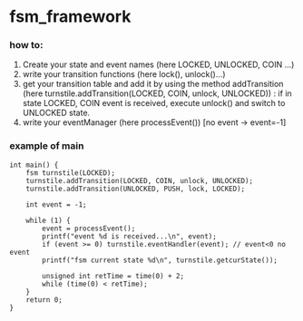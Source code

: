 # fsm_framework

### how to:
1. Create your state and event names (here LOCKED, UNLOCKED, COIN ...)
2. write your transition functions (here lock(), unlock()...)
2. get your transition table and add it by using the method addTransition (here turnstile.addTransition(LOCKED, COIN, unlock, UNLOCKED)) : if in state LOCKED, COIN event is received, execute unlock() and switch to UNLOCKED state.
2. write your eventManager (here processEvent()) [no event -> event=-1]

### example of main
```language:c
int main() {
    fsm turnstile(LOCKED);
    turnstile.addTransition(LOCKED, COIN, unlock, UNLOCKED);
    turnstile.addTransition(UNLOCKED, PUSH, lock, LOCKED);

    int event = -1;

    while (1) {
        event = processEvent();
        printf("event %d is received...\n", event);
        if (event >= 0) turnstile.eventHandler(event); // event<0 no event
        printf("fsm current state %d\n", turnstile.getcurState());

        unsigned int retTime = time(0) + 2;
        while (time(0) < retTime);
    }
    return 0;
}
````

